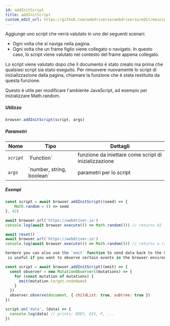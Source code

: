 ```yaml
---
id: addInitScript
title: addInitScript
custom_edit_url: https://github.com/webdriverio/webdriverio/edit/main/packages/webdriverio/src/commands/browser/addInitScript.ts
---
```


Aggiunge uno script che verrà valutato in uno dei seguenti scenari:

- Ogni volta che si naviga nella pagina.
- Ogni volta che un frame figlio viene collegato o navigato. In questo caso, lo script viene valutato
  nel contesto del frame appena collegato.

Lo script viene valutato dopo che il documento è stato creato ma prima che qualsiasi script sia stato eseguito.
Per rimuovere nuovamente lo script di inizializzazione dalla pagina, chiamare la funzione che è stata
restituita da questa funzione.

Questo è utile per modificare l'ambiente JavaScript, ad esempio per inizializzare Math.random.

##### Utilizzo

```js
browser.addInitScript(script, args)
```

##### Parametri

<table>
  <thead>
    <tr>
      <th>Nome</th><th>Tipo</th><th>Dettagli</th>
    </tr>
  </thead>
  <tbody>
    <tr>
      <td><code><var>script</var></code></td>
      <td>`Function`</td>
      <td>funzione da iniettare come script di inizializzazione</td>
    </tr>
    <tr>
      <td><code><var>args</var></code></td>
      <td>`number, string, boolean`</td>
      <td>parametri per lo script</td>
    </tr>
  </tbody>
</table>

##### Esempi

```js title="addInitScript.js"
const script = await browser.addInitScript((seed) => {
    Math.random = () => seed
}, 42)

await browser.url('https://webdriver.io')
console.log(await browser.execute(() => Math.random())) // returns 42

await reset()
await browser.url('https://webdriver.io')
console.log(await browser.execute(() => Math.random())) // returns a random number

hermore you can also use the `emit` function to send data back to the Node.js environment.
 is useful if you want to observe certain events in the browser environment, e.g.:

```

```js title="addInitScriptWithEmit.js"
const script = await browser.addInitScript((emit) => {
  const observer = new MutationObserver((mutations) => {
    for (const mutation of mutations) {
      emit(mutation.target.nodeName)
    }
  })
  observer.observe(document, { childList: true, subtree: true })
})

script.on('data', (data) => {
  console.log(data) // prints: BODY, DIV, P, ...
})
```